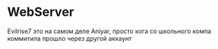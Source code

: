 # WebServer
Evilrise7 это на самом деле Aniyar, просто кога со школьного компа коммитила прошло через другой аккаунт
